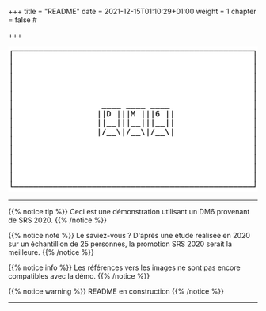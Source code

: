 +++
title = "README"
date = 2021-12-15T01:10:29+01:00
weight = 1
chapter = false #

+++

![test](/images/Untitled.png)

--- 

{{% notice tip %}}
Ceci est une démonstration utilisant un DM6 provenant de SRS 2020. 
{{% /notice  %}}

{{% notice note %}}
Le saviez-vous ? D'après une étude réalisée en 2020 sur un échantillion de 25 personnes, la promotion SRS 2020 serait la meilleure.
{{% /notice  %}}

{{% notice info %}}
Les références vers les images ne sont pas encore compatibles avec la démo.
{{% /notice %}}

{{% notice warning %}}
README en construction
{{% /notice %}}

---

